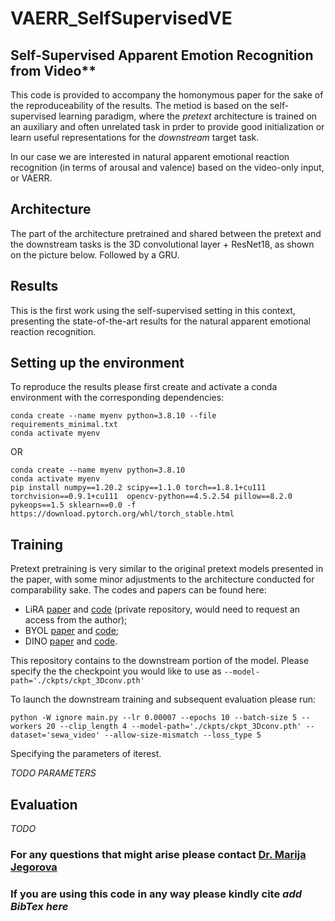# VAERR_SelfSupervisedVE
## Self-Supervised Apparent Emotion Recognition from Video**

This code is provided to accompany the homonymous paper for the sake of the reproduceability of the results.
The metiod is based on the self-supervised learning paradigm, where the _pretext_ architecture is trained on an auxiliary and often unrelated task in prder to provide good initialization or learn useful representations for the _downstream_ target task.

In our case we are interested in natural apparent emotional reaction recognition (in terms of arousal and valence) based on the video-only input, or VAERR. 

## Architecture
The part of the architecture pretrained and shared between the pretext and the downstream tasks is the 3D convolutional layer + ResNet18, as shown on the picture below. Followed by a GRU.


## Results
This is the first work using the self-supervised setting in this context, presenting the state-of-the-art results for the natural apparent emotional reaction recognition.


## Setting up the environment
To reproduce the results please first create and activate a conda environment with the corresponding dependencies:
```
conda create --name myenv python=3.8.10 --file requirements_minimal.txt
conda activate myenv
```
OR
```
conda create --name myenv python=3.8.10
conda activate myenv
pip install numpy==1.20.2 scipy==1.1.0 torch==1.8.1+cu111 torchvision==0.9.1+cu111  opencv-python==4.5.2.54 pillow==8.2.0 pykeops==1.5 sklearn==0.0 -f https://download.pytorch.org/whl/torch_stable.html
```

## Training
Pretext pretraining is very similar to the original pretext models presented in the paper, with some minor adjustments to the architecture conducted for comparability sake. The codes and papers can be found here:
- LiRA [paper](https://arxiv.org/abs/2106.09171) and [code](https://github.com/Instassa/Lipreading_ICASSP21_Release) (private repository, would need to request an access from the author);
- BYOL [paper](https://papers.nips.cc/paper/2020/file/f3ada80d5c4ee70142b17b8192b2958e-Paper.pdf) and [code](https://github.com/lucidrains/byol-pytorch);
- DINO [paper](https://arxiv.org/abs/2104.14294) and [code](https://github.com/facebookresearch/dino).

This repository contains to the downstream portion of the model. 
Please specify the the checkpoint you would like to use as ` --model-path='./ckpts/ckpt_3Dconv.pth' `

To launch the downstream training and subsequent evaluation please run:
```
python -W ignore main.py --lr 0.00007 --epochs 10 --batch-size 5 --workers 20 --clip_length 4 --model-path='./ckpts/ckpt_3Dconv.pth' --dataset='sewa_video' --allow-size-mismatch --loss_type 5 
```
Specifying the parameters of iterest.

_TODO PARAMETERS_

## Evaluation

_TODO_


### For any questions that might arise please contact [Dr. Marija Jegorova](mailto:marijajegorova@fb.com?subject=[GitHub]%20Question%20about%20VAERR)
### If you are using this code in any way please kindly cite _add BibTex here_
